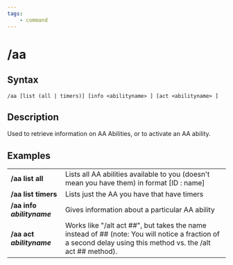 ```yaml
---
tags:
    - command
---
```

# /aa

## Syntax

```eqcommand
/aa [list (all | timers)] [info <abilityname> ] [act <abilityname> ]
```

## Description

Used to retrieve information on AA Abilities, or to activate an AA ability.

## Examples

|  |  |
| :--- | :--- |
| **/aa list all** | Lists all AA abilities available to you (doesn't mean you have them) in format [ID : name] |
| **/aa list timers** | Lists just the AA you have that have timers |
| **/aa info** _**abilityname**_ | Gives information about a particular AA ability |
| **/aa act** _**abilityname**_ | Works like "/alt act \#\#", but takes the name instead of \#\# (note: You will notice a fraction of a second delay using this method vs. the /alt act \#\# method). |

